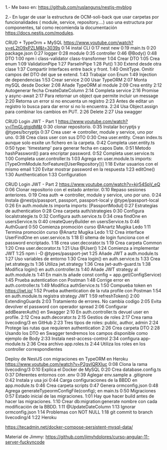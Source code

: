 1.- Me baso en:
https://github.com/ruslanguns/nestjs-myblog


2.- En lugar de usar la estructura de OCM-soli-back que usar carpetas por funcionalidades ( module, service, repository....) uso una estructura por componentes, tal como recomienda la documentación https://docs.nestjs.com/modules.


CRUD + TypeOrm + MySQL
https://www.youtube.com/watch?v=eL2tO9xPZLM&t=3039s
0:14 instal CLI
0:17 nest new
0:19 main.ts
0:20 package.json
0:27 logger
0:28 module
0:35 controller
0:46 @Body()
0:48 DTO
1:00 npm i class-validator class-transformer
1:04 Crear DTO 
1:05 Crea enum 
1:09 ValidationPipe 
1:27 ParseInPipe 
1:28 Put() 
1:30 Extend desde otra clase 
1:37 Compartir Interfaces entre back y front. 
1:40 OmitType. Omitir campos del DTO del que se extend.
1:43 Trabajar con Enum 
1:49 Injection de dependencias 
1:53 Crear service 
2:00 Usar TypeORM 
2:07 Monta mySQL desde Docker 
2:08 Añade TypeORM al module 
2:09 Crea entity 
2:12 Autogenerar fecha CreateDateColumn
2:14 Completa service
2:16 Promise y async-await
2:17 Para retornar un object que permite incluir un message
2:20 Retorna un error si no encuenta un registro
2:23 Antes de editar un registro lo busca para dar error si no lo encuentra.
2:24 Usa Object.assign para combinar los cambios en PUT.
2:26 Delete
2:27 Usa swagger 


CRUD Login JWT - Part 1
https://www.youtube.com/watch?v=lTmGLgtgjdM&t
0:30 clonar repositorio.
0:35 Instalar bcryptjs y @types/bcryptjs
0:37 Crea user => controller, module y service, uno por uno.
0:38 Crea class user con sus DTO
0:30 Crea user.entity. Crean index.ts aunque solo esxite un fichero en la carpeta.
0:42 Completa user.entity.ts
0:50 type: 'timestamp' para generar fecha en capos Date.
0:51 Metodo hashPassword() para encriptar password.
0:52 Completa user.service.ts
1:00 Completa user.controller.ts
1:03 Agrega en user.module.ts imports: [TypeOrmModule.forFeature([UserRepository])]
1:18 Evitar usuarios con el mismo email
1:20 Evitar mostrar password en la respuesta
1:23 editOne()
1:30 Aunthentication
1:33 Configuration


CRUD Login JWT - Part 2
https://www.youtube.com/watch?v=kjr54SpV_eQ
0:06 Clonar repositorio con el estado anterior.
0:10 Repaso sesiones anteriores.
0:19 Crea auth => controller, module y service, uno por uno.
0:24 Instala @nestjs/passport, passport, passport-local y @type/passport-local
0:26 En auth.module.ts importa  imports: [PassportModul]
0:27 Estrategias de authentication
0:28 Crea carpeta auth/strategies
0:30 Configura localstrategie.ts
0:32 Configura auth.service.ts
0:34 crea findOne en usersService.ts
0:40 createQueryBuilder en usersService.ts
0:46 AuthGuard
0:50 Comienza promoción curso @Anartz Mugika Ledo
1:11 Termina promoción curso @Anartz Mugika Ledo
1:12 Crea interface UserFindOne en user.service.ts
1:18 El sitema de login funciona con el password encriptado.
1:18 crea user.decorator.ts
1:19 Crea carpeta Common
1:20 Crea user.decorator.ts
1:21 Usa @User()
1:24 Comienza a implementar JWT
1:25 npm i -D @types/passport-jwt
1:25 Añade JWT a auth.module.ts
1:27 Uso variables de entorno
1:30 Crea login() en auth.service.ts
1:33 Crea jwt.strategy.ts
1:36 Utiliza jwt.strategy
1:36 Crea jwt-auth-guard.ts
1:38 Modifica login() en auth.controller.ts
1:40 Añade JWT strategy al auth.module.ts
1:41 En main.ts añade  const config = app.get(ConfigService) 
1:45 Prueba autentication con Postman
1:48 Corrige error en auth.controller.ts
1:49 Modifica authService.ts
1:50 Compueba token en https://jwt.io/
1:52 Prueba authentication de la ruta profile con Postman
1:54 en auth.module.ts registra strategy JWT
1:59 refreshToken()
2:00 ExtendingGuards
2:03 Tratamiento de errores. No cambia codigo
2:05 Evita devolver el password con operador spread
2:06 Configurar addBearerAuth() en Swagger
2:10 En auth.controller.ts devuel user en profile.
2:12 Crea auth.decorator.ts
2:15 Gestios de roles
2:17 Crea rama livecoding/3 en GitHub 
2:23 Tres tipos de roles: public, author, admin
2:24 Protege las rutas que requieren authentication
2:26 Crea carpeta DTO
2:28 Usando los DTO en Swagger tendremos los campos disponible como ejemplo de Body
2:33 Instala nest-access-control
2:34 configura app-module.ts
2:36 Crea archivo app.roles.ts
2:44 Utiliza los roles en los controller correspondientes


Deploy de NestJS con migraciones en TypeORM en Heroku
https://www.youtube.com/watch?v=P2gvIQRXIuc
0:08 Clona la rama livecoding/3
0:10 Explica el Docker de MySQL
0:20 Crea database.config.ts
0:37 Diferentes entornos con .env
0:39 Aglegar env.sample a .gitignore
0:42 Instala y usa joi
0:44 Carga configuraciones de la BBDD en app.module.ts
0:46 Crea carpeta scripts
0:47 Genera ormconfig.json 
0:48 Agrega  generateTypeormConfigFile(config); en main.ts
0:50 Migraciones
0:57 Estado inicial de las migraciones.
1:01 Hay que hacer build antes de hacer las migraciones.
1:10 Crear db:migration:generate nombre con cada modificación de la BBDD.
1:11 @UpdateDateColumn
1:13 Ignorar ormconfig.json
1:14 Problemas con  NOT NULL
1:18 git commit to branch livecoding/4
1:22 Heroku






https://tecadmin.net/docker-compose-persistent-mysql-data/





Material de Jimmy:
https://github.com/jimyhdolores/curso-angular-11-server-fuckyncode